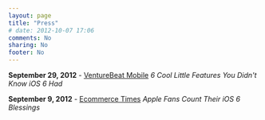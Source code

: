 ```yaml
---
layout: page
title: "Press"
# date: 2012-10-07 17:06
comments: No
sharing: No
footer: No
---
```


**September 29, 2012** - [VentureBeat Mobile](http://venturebeat.com/2012/09/29/6-cool-little-features-you-didnt-know-ios-6-had/) *6 Cool Little Features You Didn't Know iOS 6 Had*

**September 9, 2012** - [Ecommerce Times](http://www.ecommercetimes.com/story/Apple-Fans-Count-Their-iOS-6-Blessings-76204.html) *Apple Fans Count Their iOS 6 Blessings* 